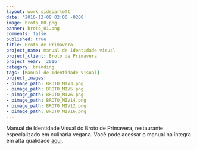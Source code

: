 ```yaml
---
layout: work_sidebarleft
date: '2016-12-08 02:00 -0200'
image: broto_00.png
banner: broto_01.png
comments: false
published: true
title: Broto de Primavera
project_name: manual de identidade visual
project_client: Broto de Primavera
project_year: '2016'
category: branding
tags: [Manual de Identidade Visual]
project_images:
- pimage_path: BROTO_MIV3.png
- pimage_path: BROTO_MIV5.png
- pimage_path: BROTO_MIV6.png
- pimage_path: BROTO_MIV14.png
- pimage_path: BROTO_MIV12.png
- pimage_path: BROTO_MIV16.png
---
```

Manual de Identidade Visual do Broto de Primavera, restaurante especializado em culinária vegana. Você pode acessar o manual na íntegra em alta qualidade [aqui](https://drive.google.com/file/d/0B3hR4sajYAW9am9ZOFJ1SThUcEU/view?usp=sharing).
